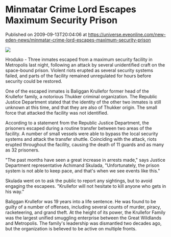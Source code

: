 # Minmatar Crime Lord Escapes Maximum Security Prison
Published on 2009-09-13T20:04:06 at https://universe.eveonline.com/new-eden-news/minmatar-crime-lord-escapes-maximum-security-prison

![](http://www.eve-mercury.net/images/mercurybanner.png)  
  
Hroduko - Three inmates escaped from a maximum security facility in Metropolis last night, following an attack by several unidentified craft on the space-bound prison. Violent riots erupted as several security systems failed, and parts of the facility remained unregulated for hours before security could be restored.

One of the escaped inmates is  Baliggan Krullefor former head of the Krullefor family, a notorious Thukker criminal organization. The Republic Justice Department stated that the identity of the other two inmates is still unknown at this time, and that they are also of Thukker origin. The small force that attacked the facility was not identified.

According to a statement from the Republic Justice Department, the prisoners escaped during a routine transfer between two areas of the facility. A number of small vessels were able to bypass the local security systems and attack the transfer shuttle. Coinciding with the attack, riots erupted throughout the facility, causing the death of 11 guards and as many as 32 prisoners.

 "The past months have seen a great increase in arrests made," says Justice Department representative Achimand Skulada, "Unfortunately, the prison system is not able to keep pace, and that's when we see events like this."

Skulada went on to ask the public to report any sightings, but to avoid engaging the escapees. "Krullefor will not hesitate to kill anyone who gets in his way."

Baliggan Krullefor was 19 years into a life sentence. He was found to be guilty of a number of offenses, including several counts of murder, piracy, racketeering, and grand theft. At the height of its power, the Krullefor Family was the largest unified smuggling enterprise between the Great Wildlands and Metropolis. The family's leadership was dismantled two decades ago, but the organization is believed to be active on multiple fronts.

